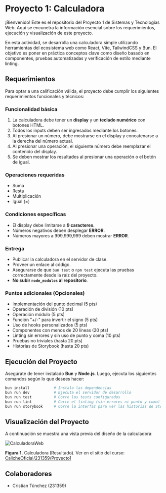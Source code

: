 # **Proyecto 1: Calculadora**

¡Bienvenido! Este es el repositorio del Proyecto 1 de Sistemas y Tecnologías Web. Aquí se encunetra la información esencial sobre los requerimientos, ejecución y visualización de este proyecto.

En esta actividad, se desarrolla una calculadora simple utilizando herramientas del ecosistema web como React, Vite, TailwindCSS y Bun. El objetivo es poner en práctica conceptos clave como diseño basado en componentes, pruebas automatizadas y verificación de estilo mediante linting.

## **Requerimientos**

Para optar a una calificación válida, el proyecto debe cumplir los siguientes requerimientos funcionales y técnicos:

### Funcionalidad básica
1. La calculadora debe tener un **display** y un **teclado numérico** con botones HTML.
2. Todos los inputs deben ser ingresados mediante los botones.
3. Al presionar un número, debe mostrarse en el display y concatenarse a la derecha del número actual.
4. Al presionar una operación, el siguiente número debe reemplazar el contenido del display.
5. Se deben mostrar los resultados al presionar una operación o el botón de igual.

### Operaciones requeridas
- Suma  
- Resta  
- Multiplicación  
- Igual (=)

### Condiciones específicas
- El display debe limitarse a **9 caracteres**.
- Números negativos deben desplegar **ERROR**.
- Números mayores a 999,999,999 deben mostrar **ERROR**.

### Entrega
- Publicar la calculadora en el servidor de clase.
- Proveer un enlace al código.
- Asegurarse de que `bun test` o `npm test` ejecuta las pruebas correctamente desde la raíz del proyecto.
- **No subir `node_modules` al repositorio**.

### Puntos adicionales (Opcionales)
- Implementación del punto decimal (5 pts)
- Operación de división (10 pts)
- Operación módulo (5 pts)
- Función "+/-" para invertir el signo (5 pts)
- Uso de hooks personalizados (5 pts)
- Componentes con menos de 20 líneas (20 pts)
- Linting sin errores y sin uso de punto y coma (10 pts)
- Pruebas no triviales (hasta 20 pts)
- Historias de Storybook (hasta 20 pts)

## **Ejecución del Proyecto**

Asegúrate de tener instalado **Bun** y **Node.js**. Luego, ejecuta los siguientes comandos según lo que desees hacer:

```bash
bun install           # Instala las dependencias
bun run dev           # Ejecuta el servidor de desarrollo
bun run test          # Corre los tests configurados
bun run lint          # Corre el linting (sin errores ni punto y coma)
bun run storybook     # Corre la interfaz para ver las historias de Storybook
```

## **Visualización del Proyecto**

A continuación se muestra una vista previa del diseño de la calculadora:  

![CalculadoraWeb](https://i.imgur.com/pRIwz0d.png)  

**Figura 1.** Calculadora (Resultado). Ver en el sitio del curso: [CalicheOficial/231359/Proyecto1](https://calicheoficial.lat/231359/Proyecto-1/index.html)  

## **Colaboradores**  

- Cristian Túnchez (231359)

